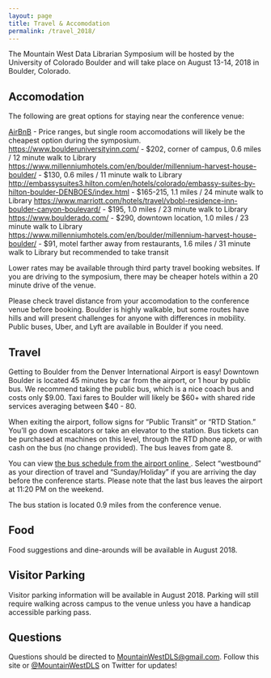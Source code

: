 ```yaml
---
layout: page
title: Travel & Accomodation
permalink: /travel_2018/
---
```


The Mountain West Data Librarian Symposium will be hosted by the University of Colorado Boulder and will take place on August 13-14, 2018 in Boulder, Colorado.

## Accomodation

The following are great options for staying near the conference venue: 
<p>
<a href="https://www.airbnb.com/">AirBnB</a> - Price ranges, but single room accomodations will likely be the cheapest option during the symposium. 
<a href="Boulder University Inn">https://www.boulderuniversityinn.com/</a> - $202, corner of campus, 0.6 miles / 12 minute walk to Library
<a href="Millenium Harvest House">https://www.millenniumhotels.com/en/boulder/millennium-harvest-house-boulder/</a> - $130, 0.6 miles / 11 minute walk to Library
<a href="Embassy Suites Hilton Boulder">http://embassysuites3.hilton.com/en/hotels/colorado/embassy-suites-by-hilton-boulder-DENBOES/index.html</a> - $165-215, 1.1 miles / 24 minute walk to Library
<a href="Residence Inn Boulder">https://www.marriott.com/hotels/travel/vbobl-residence-inn-boulder-canyon-boulevard/</a> - $195, 1.0 miles / 23 minute walk to Library
<a href="Hotel Boulderado">https://www.boulderado.com/</a> - $290, downtown location, 1.0 miles / 23 minute walk to Library
<a href="Rodeway Inn and Suites">https://www.millenniumhotels.com/en/boulder/millennium-harvest-house-boulder/</a> - $91, motel farther away from restaurants, 1.6 miles / 31 minute walk to Library but recommended to take transit


Lower rates may be available through third party travel booking websites. If you are driving to the symposium, there may be cheaper hotels within a 20 minute drive of the venue.

Please check travel distance from your accomodation to the conference venue before booking. Boulder is highly walkable, but some routes have hills and will present challenges for anyone with differences in mobility. Public buses, Uber, and Lyft are available in Boulder if you need.


## Travel

Getting to Boulder from the Denver International Airport is easy! Downtown Boulder is located 45 minutes by car from the airport, or 1 hour by public bus. We recommend taking the public bus, which is a nice coach bus and costs only $9.00. Taxi fares to Boulder will likely be $60+ with shared ride services averaging between $40 - 80. 

When exiting the airport, follow signs for “Public Transit” or “RTD Station.” You’ll go down escalators or take an elevator to the station. Bus tickets can be purchased at machines on this level, through the RTD phone app, or with cash on the bus (no change provided). The bus leaves from gate 8.

You can view <a href="http://www3.rtd-denver.com/schedules/getSchedule.action?runboardId=2514&routeId=AB&routeType=9&&direction=W-Bound&serviceType=3#day">the bus schedule from the airport online </a>. Select “westbound” as your direction of travel and “Sunday/Holiday” if you are arriving the day before the conference starts. Please note that the last bus leaves the airport at 11:20 PM on the weekend. 

The bus station is located 0.9 miles from the conference venue.

## Food

Food suggestions and dine-arounds will be available in August 2018.

## Visitor Parking

Visitor parking information will be available in August 2018. Parking will still require walking across campus to the venue unless you have a handicap accessible parking pass.

## Questions

Questions should be directed to MountainWestDLS@gmail.com. Follow this site or [@MountainWestDLS](https://twitter.com/@MountainWestDLS) on Twitter for updates!
